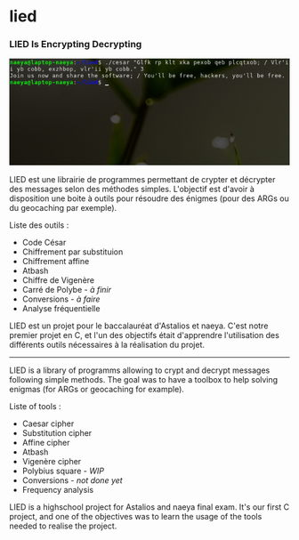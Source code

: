 # lied

### LIED Is Encrypting Decrypting

![screen](lied.png)

LIED est une librairie de programmes permettant de crypter et décrypter des messages selon des méthodes simples. L'objectif est d'avoir à disposition une boite à outils pour résoudre des énigmes (pour des ARGs ou du geocaching par exemple). 

Liste des outils :
- Code César
- Chiffrement par substituion
- Chiffrement affine
- Atbash
- Chiffre de Vigenère
- Carré de Polybe - *à finir*
- Conversions - *à faire*
- Analyse fréquentielle

LIED est un projet pour le baccalauréat d'Astalios et naeya. C'est notre premier projet en C, et l'un des objectifs était d'apprendre l'utilisation des différents outils nécessaires à la réalisation du projet.

---

LIED is a library of programms allowing to crypt and decrypt messages following simple methods. The goal was to have a toolbox to help solving enigmas (for ARGs or geocaching for example).

Liste of tools :
- Caesar cipher
- Substitution cipher
- Affine cipher
- Atbash
- Vigenère cipher
- Polybius square - *WIP*
- Conversions - *not done yet*
- Frequency analysis

LIED is a highschool project for Astalios and naeya final exam. It's our first C project, and one of the objectives was to learn the usage of the tools needed to realise the project.

